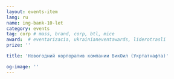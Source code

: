 ```yaml
---
layout: events-item
lang: ru
name: ing-bank-10-let
category: events
tag: corp # mass, brand, corp, btl, mice
award:  # eventarizacia, ukrainianeventawards, liderotrasli
prize: ''

title: 'Новогодний корпоратив компании ВикОил (Укртатнафта)'

og-image: ''
---
```

